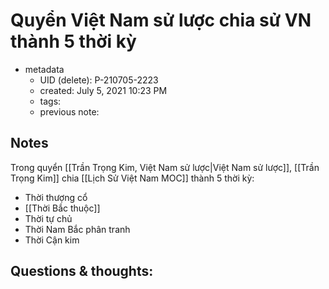 # Quyển Việt Nam sử lược chia sử VN thành 5 thời kỳ

- metadata
	- UID (delete): P-210705-2223
	- created: July 5, 2021 10:23 PM
	- tags: 
	- previous note:

## Notes
Trong quyển [[Trần Trọng Kim, Việt Nam sử lược|Việt Nam sử lược]], [[Trần Trọng Kim]] chia [[Lịch Sử Việt Nam MOC]] thành 5 thời kỳ:
- Thời thượng cổ
- [[Thời Bắc thuộc]]
- Thời tự chủ
- Thời Nam Bắc phân tranh
- Thời Cận kim

## Questions & thoughts:

